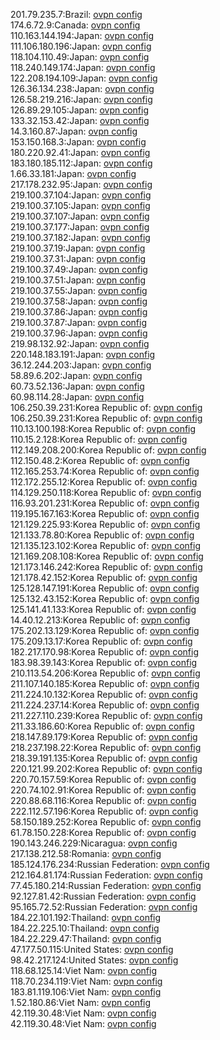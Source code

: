 201.79.235.7:Brazil: [ovpn config](vpn/201_79_235_7.ovpn)  
174.6.72.9:Canada: [ovpn config](vpn/174_6_72_9.ovpn)  
110.163.144.194:Japan: [ovpn config](vpn/110_163_144_194.ovpn)  
111.106.180.196:Japan: [ovpn config](vpn/111_106_180_196.ovpn)  
118.104.110.49:Japan: [ovpn config](vpn/118_104_110_49.ovpn)  
118.240.149.174:Japan: [ovpn config](vpn/118_240_149_174.ovpn)  
122.208.194.109:Japan: [ovpn config](vpn/122_208_194_109.ovpn)  
126.36.134.238:Japan: [ovpn config](vpn/126_36_134_238.ovpn)  
126.58.219.216:Japan: [ovpn config](vpn/126_58_219_216.ovpn)  
126.89.29.105:Japan: [ovpn config](vpn/126_89_29_105.ovpn)  
133.32.153.42:Japan: [ovpn config](vpn/133_32_153_42.ovpn)  
14.3.160.87:Japan: [ovpn config](vpn/14_3_160_87.ovpn)  
153.150.168.3:Japan: [ovpn config](vpn/153_150_168_3.ovpn)  
180.220.92.41:Japan: [ovpn config](vpn/180_220_92_41.ovpn)  
183.180.185.112:Japan: [ovpn config](vpn/183_180_185_112.ovpn)  
1.66.33.181:Japan: [ovpn config](vpn/1_66_33_181.ovpn)  
217.178.232.95:Japan: [ovpn config](vpn/217_178_232_95.ovpn)  
219.100.37.104:Japan: [ovpn config](vpn/219_100_37_104.ovpn)  
219.100.37.105:Japan: [ovpn config](vpn/219_100_37_105.ovpn)  
219.100.37.107:Japan: [ovpn config](vpn/219_100_37_107.ovpn)  
219.100.37.177:Japan: [ovpn config](vpn/219_100_37_177.ovpn)  
219.100.37.182:Japan: [ovpn config](vpn/219_100_37_182.ovpn)  
219.100.37.19:Japan: [ovpn config](vpn/219_100_37_19.ovpn)  
219.100.37.31:Japan: [ovpn config](vpn/219_100_37_31.ovpn)  
219.100.37.49:Japan: [ovpn config](vpn/219_100_37_49.ovpn)  
219.100.37.51:Japan: [ovpn config](vpn/219_100_37_51.ovpn)  
219.100.37.55:Japan: [ovpn config](vpn/219_100_37_55.ovpn)  
219.100.37.58:Japan: [ovpn config](vpn/219_100_37_58.ovpn)  
219.100.37.86:Japan: [ovpn config](vpn/219_100_37_86.ovpn)  
219.100.37.87:Japan: [ovpn config](vpn/219_100_37_87.ovpn)  
219.100.37.96:Japan: [ovpn config](vpn/219_100_37_96.ovpn)  
219.98.132.92:Japan: [ovpn config](vpn/219_98_132_92.ovpn)  
220.148.183.191:Japan: [ovpn config](vpn/220_148_183_191.ovpn)  
36.12.244.203:Japan: [ovpn config](vpn/36_12_244_203.ovpn)  
58.89.6.202:Japan: [ovpn config](vpn/58_89_6_202.ovpn)  
60.73.52.136:Japan: [ovpn config](vpn/60_73_52_136.ovpn)  
60.98.114.28:Japan: [ovpn config](vpn/60_98_114_28.ovpn)  
106.250.39.231:Korea Republic of: [ovpn config](vpn/106_250_39_231.ovpn)  
106.250.39.231:Korea Republic of: [ovpn config](vpn/106_250_39_231.ovpn)  
110.13.100.198:Korea Republic of: [ovpn config](vpn/110_13_100_198.ovpn)  
110.15.2.128:Korea Republic of: [ovpn config](vpn/110_15_2_128.ovpn)  
112.149.208.200:Korea Republic of: [ovpn config](vpn/112_149_208_200.ovpn)  
112.150.48.2:Korea Republic of: [ovpn config](vpn/112_150_48_2.ovpn)  
112.165.253.74:Korea Republic of: [ovpn config](vpn/112_165_253_74.ovpn)  
112.172.255.12:Korea Republic of: [ovpn config](vpn/112_172_255_12.ovpn)  
114.129.250.118:Korea Republic of: [ovpn config](vpn/114_129_250_118.ovpn)  
116.93.201.231:Korea Republic of: [ovpn config](vpn/116_93_201_231.ovpn)  
119.195.167.163:Korea Republic of: [ovpn config](vpn/119_195_167_163.ovpn)  
121.129.225.93:Korea Republic of: [ovpn config](vpn/121_129_225_93.ovpn)  
121.133.78.80:Korea Republic of: [ovpn config](vpn/121_133_78_80.ovpn)  
121.135.123.102:Korea Republic of: [ovpn config](vpn/121_135_123_102.ovpn)  
121.169.208.108:Korea Republic of: [ovpn config](vpn/121_169_208_108.ovpn)  
121.173.146.242:Korea Republic of: [ovpn config](vpn/121_173_146_242.ovpn)  
121.178.42.152:Korea Republic of: [ovpn config](vpn/121_178_42_152.ovpn)  
125.128.147.191:Korea Republic of: [ovpn config](vpn/125_128_147_191.ovpn)  
125.132.43.152:Korea Republic of: [ovpn config](vpn/125_132_43_152.ovpn)  
125.141.41.133:Korea Republic of: [ovpn config](vpn/125_141_41_133.ovpn)  
14.40.12.213:Korea Republic of: [ovpn config](vpn/14_40_12_213.ovpn)  
175.202.13.129:Korea Republic of: [ovpn config](vpn/175_202_13_129.ovpn)  
175.209.13.17:Korea Republic of: [ovpn config](vpn/175_209_13_17.ovpn)  
182.217.170.98:Korea Republic of: [ovpn config](vpn/182_217_170_98.ovpn)  
183.98.39.143:Korea Republic of: [ovpn config](vpn/183_98_39_143.ovpn)  
210.113.54.206:Korea Republic of: [ovpn config](vpn/210_113_54_206.ovpn)  
211.107.140.185:Korea Republic of: [ovpn config](vpn/211_107_140_185.ovpn)  
211.224.10.132:Korea Republic of: [ovpn config](vpn/211_224_10_132.ovpn)  
211.224.237.14:Korea Republic of: [ovpn config](vpn/211_224_237_14.ovpn)  
211.227.110.239:Korea Republic of: [ovpn config](vpn/211_227_110_239.ovpn)  
211.33.186.60:Korea Republic of: [ovpn config](vpn/211_33_186_60.ovpn)  
218.147.89.179:Korea Republic of: [ovpn config](vpn/218_147_89_179.ovpn)  
218.237.198.22:Korea Republic of: [ovpn config](vpn/218_237_198_22.ovpn)  
218.39.191.135:Korea Republic of: [ovpn config](vpn/218_39_191_135.ovpn)  
220.121.99.202:Korea Republic of: [ovpn config](vpn/220_121_99_202.ovpn)  
220.70.157.59:Korea Republic of: [ovpn config](vpn/220_70_157_59.ovpn)  
220.74.102.91:Korea Republic of: [ovpn config](vpn/220_74_102_91.ovpn)  
220.88.68.116:Korea Republic of: [ovpn config](vpn/220_88_68_116.ovpn)  
222.112.57.196:Korea Republic of: [ovpn config](vpn/222_112_57_196.ovpn)  
58.150.189.252:Korea Republic of: [ovpn config](vpn/58_150_189_252.ovpn)  
61.78.150.228:Korea Republic of: [ovpn config](vpn/61_78_150_228.ovpn)  
190.143.246.229:Nicaragua: [ovpn config](vpn/190_143_246_229.ovpn)  
217.138.212.58:Romania: [ovpn config](vpn/217_138_212_58.ovpn)  
185.124.176.234:Russian Federation: [ovpn config](vpn/185_124_176_234.ovpn)  
212.164.81.174:Russian Federation: [ovpn config](vpn/212_164_81_174.ovpn)  
77.45.180.214:Russian Federation: [ovpn config](vpn/77_45_180_214.ovpn)  
92.127.81.42:Russian Federation: [ovpn config](vpn/92_127_81_42.ovpn)  
95.165.72.52:Russian Federation: [ovpn config](vpn/95_165_72_52.ovpn)  
184.22.101.192:Thailand: [ovpn config](vpn/184_22_101_192.ovpn)  
184.22.225.10:Thailand: [ovpn config](vpn/184_22_225_10.ovpn)  
184.22.229.47:Thailand: [ovpn config](vpn/184_22_229_47.ovpn)  
47.177.50.115:United States: [ovpn config](vpn/47_177_50_115.ovpn)  
98.42.217.124:United States: [ovpn config](vpn/98_42_217_124.ovpn)  
118.68.125.14:Viet Nam: [ovpn config](vpn/118_68_125_14.ovpn)  
118.70.234.119:Viet Nam: [ovpn config](vpn/118_70_234_119.ovpn)  
183.81.119.106:Viet Nam: [ovpn config](vpn/183_81_119_106.ovpn)  
1.52.180.86:Viet Nam: [ovpn config](vpn/1_52_180_86.ovpn)  
42.119.30.48:Viet Nam: [ovpn config](vpn/42_119_30_48.ovpn)  
42.119.30.48:Viet Nam: [ovpn config](vpn/42_119_30_48.ovpn)  
